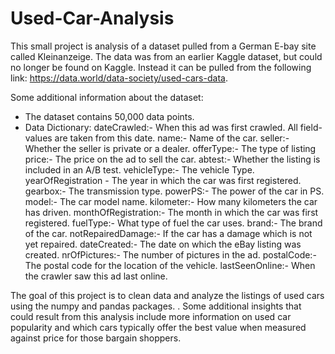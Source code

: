 # Used-Car-Analysis

This small project is analysis of a dataset pulled from a German E-bay site called Kleinanzeige. The data was from an earlier Kaggle dataset, but could no longer be found on Kaggle. Instead it can be pulled from the following link: https://data.world/data-society/used-cars-data.

Some additional information about the dataset:
* The dataset contains 50,000 data points. 
* Data Dictionary:
dateCrawled:- When this ad was first crawled. All field-values are taken from this date.
name:- Name of the car.
seller:- Whether the seller is private or a dealer.
offerType:- The type of listing
price:- The price on the ad to sell the car.
abtest:- Whether the listing is included in an A/B test.
vehicleType:- The vehicle Type.
yearOfRegistration - The year in which the car was first registered.
gearbox:- The transmission type.
powerPS:- The power of the car in PS.
model:- The car model name.
kilometer:- How many kilometers the car has driven.
monthOfRegistration:- The month in which the car was first registered.
fuelType:- What type of fuel the car uses.
brand:- The brand of the car.
notRepairedDamage:- If the car has a damage which is not yet repaired.
dateCreated:- The date on which the eBay listing was created.
nrOfPictures:- The number of pictures in the ad.
postalCode:- The postal code for the location of the vehicle.
lastSeenOnline:- When the crawler saw this ad last online.

The goal of this project is to clean data and analyze the listings of used cars using the numpy and pandas packages. . Some additional insights that could result from this analysis include more information on used car popularity and which cars typically offer the best value when measured against price for those bargain shoppers.
